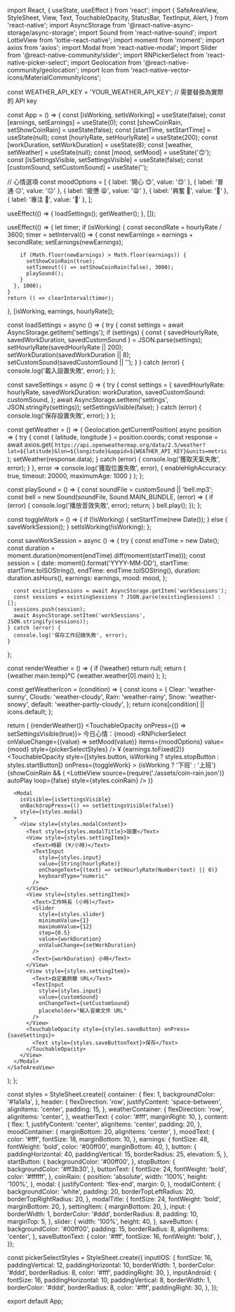 import React, { useState, useEffect } from 'react';
import {
  SafeAreaView,
  StyleSheet,
  View,
  Text,
  TouchableOpacity,
  StatusBar,
  TextInput,
  Alert,
} from 'react-native';
import AsyncStorage from '@react-native-async-storage/async-storage';
import Sound from 'react-native-sound';
import LottieView from 'lottie-react-native';
import moment from 'moment';
import axios from 'axios';
import Modal from 'react-native-modal';
import Slider from '@react-native-community/slider';
import RNPickerSelect from 'react-native-picker-select';
import Geolocation from '@react-native-community/geolocation';
import Icon from 'react-native-vector-icons/MaterialCommunityIcons';

const WEATHER_API_KEY = 'YOUR_WEATHER_API_KEY'; // 需要替換為實際的 API key

const App = () => {
  const [isWorking, setIsWorking] = useState(false);
  const [earnings, setEarnings] = useState(0);
  const [showCoinRain, setShowCoinRain] = useState(false);
  const [startTime, setStartTime] = useState(null);
  const [hourlyRate, setHourlyRate] = useState(200);
  const [workDuration, setWorkDuration] = useState(8);
  const [weather, setWeather] = useState(null);
  const [mood, setMood] = useState('😊');
  const [isSettingsVisible, setSettingsVisible] = useState(false);
  const [customSound, setCustomSound] = useState('');

  // 心情選項
  const moodOptions = [
    { label: '開心 😊', value: '😊' },
    { label: '普通 😐', value: '😐' },
    { label: '疲憊 😫', value: '😫' },
    { label: '興奮 🤩', value: '🤩' },
    { label: '專注 🧐', value: '🧐' },
  ];

  useEffect(() => {
    loadSettings();
    getWeather();
  }, []);

  useEffect(() => {
    let timer;
    if (isWorking) {
      const secondRate = hourlyRate / 3600;
      timer = setInterval(() => {
        const newEarnings = earnings + secondRate;
        setEarnings(newEarnings);
        
        if (Math.floor(newEarnings) > Math.floor(earnings)) {
          setShowCoinRain(true);
          setTimeout(() => setShowCoinRain(false), 3000);
          playSound();
        }
      }, 1000);
    }
    return () => clearInterval(timer);
  }, [isWorking, earnings, hourlyRate]);

  const loadSettings = async () => {
    try {
      const settings = await AsyncStorage.getItem('settings');
      if (settings) {
        const { savedHourlyRate, savedWorkDuration, savedCustomSound } = JSON.parse(settings);
        setHourlyRate(savedHourlyRate || 200);
        setWorkDuration(savedWorkDuration || 8);
        setCustomSound(savedCustomSound || '');
      }
    } catch (error) {
      console.log('載入設置失敗', error);
    }
  };

  const saveSettings = async () => {
    try {
      const settings = {
        savedHourlyRate: hourlyRate,
        savedWorkDuration: workDuration,
        savedCustomSound: customSound,
      };
      await AsyncStorage.setItem('settings', JSON.stringify(settings));
      setSettingsVisible(false);
    } catch (error) {
      console.log('保存設置失敗', error);
    }
  };

  const getWeather = () => {
    Geolocation.getCurrentPosition(
      async position => {
        try {
          const { latitude, longitude } = position.coords;
          const response = await axios.get(
            `https://api.openweathermap.org/data/2.5/weather?lat=${latitude}&lon=${longitude}&appid=${WEATHER_API_KEY}&units=metric`
          );
          setWeather(response.data);
        } catch (error) {
          console.log('獲取天氣失敗', error);
        }
      },
      error => console.log('獲取位置失敗', error),
      { enableHighAccuracy: true, timeout: 20000, maximumAge: 1000 }
    );
  };

  const playSound = () => {
    const soundFile = customSound || 'bell.mp3';
    const bell = new Sound(soundFile, Sound.MAIN_BUNDLE, (error) => {
      if (error) {
        console.log('播放音效失敗', error);
        return;
      }
      bell.play();
    });
  };

  const toggleWork = () => {
    if (!isWorking) {
      setStartTime(new Date());
    } else {
      saveWorkSession();
    }
    setIsWorking(!isWorking);
  };

  const saveWorkSession = async () => {
    try {
      const endTime = new Date();
      const duration = moment.duration(moment(endTime).diff(moment(startTime)));
      const session = {
        date: moment().format('YYYY-MM-DD'),
        startTime: startTime.toISOString(),
        endTime: endTime.toISOString(),
        duration: duration.asHours(),
        earnings: earnings,
        mood: mood,
      };
      
      const existingSessions = await AsyncStorage.getItem('workSessions');
      const sessions = existingSessions ? JSON.parse(existingSessions) : [];
      sessions.push(session);
      await AsyncStorage.setItem('workSessions', JSON.stringify(sessions));
    } catch (error) {
      console.log('保存工作記錄失敗', error);
    }
  };

  const renderWeather = () => {
    if (!weather) return null;
    return (
      <View style={styles.weatherContainer}>
        <Text style={styles.weatherText}>
          {weather.main.temp}°C {weather.weather[0].main}
        </Text>
        <Icon name={getWeatherIcon(weather.weather[0].main)} size={24} color="#fff" />
      </View>
    );
  };

  const getWeatherIcon = (condition) => {
    const icons = {
      Clear: 'weather-sunny',
      Clouds: 'weather-cloudy',
      Rain: 'weather-rainy',
      Snow: 'weather-snowy',
      default: 'weather-partly-cloudy',
    };
    return icons[condition] || icons.default;
  };

  return (
    <SafeAreaView style={styles.container}>
      <StatusBar barStyle="light-content" />
      <View style={styles.header}>
        {renderWeather()}
        <TouchableOpacity onPress={() => setSettingsVisible(true)}>
          <Icon name="cog" size={24} color="#fff" />
        </TouchableOpacity>
      </View>
      <View style={styles.content}>
        <View style={styles.moodContainer}>
          <Text style={styles.moodText}>今日心情：{mood}</Text>
          <RNPickerSelect
            onValueChange={(value) => setMood(value)}
            items={moodOptions}
            value={mood}
            style={pickerSelectStyles}
          />
        </View>
        <Text style={styles.earnings}>
          ¥ {earnings.toFixed(2)}
        </Text>
        <TouchableOpacity
          style={[styles.button, isWorking ? styles.stopButton : styles.startButton]}
          onPress={toggleWork}
        >
          <Text style={styles.buttonText}>
            {isWorking ? '下班' : '上班'}
          </Text>
        </TouchableOpacity>
        {showCoinRain && (
          <LottieView
            source={require('./assets/coin-rain.json')}
            autoPlay
            loop={false}
            style={styles.coinRain}
          />
        )}
      </View>

      <Modal
        isVisible={isSettingsVisible}
        onBackdropPress={() => setSettingsVisible(false)}
        style={styles.modal}
      >
        <View style={styles.modalContent}>
          <Text style={styles.modalTitle}>設置</Text>
          <View style={styles.settingItem}>
            <Text>時薪 (¥/小時)</Text>
            <TextInput
              style={styles.input}
              value={String(hourlyRate)}
              onChangeText={(text) => setHourlyRate(Number(text) || 0)}
              keyboardType="numeric"
            />
          </View>
          <View style={styles.settingItem}>
            <Text>工作時長 (小時)</Text>
            <Slider
              style={styles.slider}
              minimumValue={1}
              maximumValue={12}
              step={0.5}
              value={workDuration}
              onValueChange={setWorkDuration}
            />
            <Text>{workDuration} 小時</Text>
          </View>
          <View style={styles.settingItem}>
            <Text>自定義鈴聲 URL</Text>
            <TextInput
              style={styles.input}
              value={customSound}
              onChangeText={setCustomSound}
              placeholder="輸入音樂文件 URL"
            />
          </View>
          <TouchableOpacity style={styles.saveButton} onPress={saveSettings}>
            <Text style={styles.saveButtonText}>保存</Text>
          </TouchableOpacity>
        </View>
      </Modal>
    </SafeAreaView>
  );
};

const styles = StyleSheet.create({
  container: {
    flex: 1,
    backgroundColor: '#1a1a1a',
  },
  header: {
    flexDirection: 'row',
    justifyContent: 'space-between',
    alignItems: 'center',
    padding: 15,
  },
  weatherContainer: {
    flexDirection: 'row',
    alignItems: 'center',
  },
  weatherText: {
    color: '#fff',
    marginRight: 10,
  },
  content: {
    flex: 1,
    justifyContent: 'center',
    alignItems: 'center',
    padding: 20,
  },
  moodContainer: {
    marginBottom: 20,
    alignItems: 'center',
  },
  moodText: {
    color: '#fff',
    fontSize: 18,
    marginBottom: 10,
  },
  earnings: {
    fontSize: 48,
    fontWeight: 'bold',
    color: '#00ff00',
    marginBottom: 40,
  },
  button: {
    paddingHorizontal: 40,
    paddingVertical: 15,
    borderRadius: 25,
    elevation: 5,
  },
  startButton: {
    backgroundColor: '#00ff00',
  },
  stopButton: {
    backgroundColor: '#ff3b30',
  },
  buttonText: {
    fontSize: 24,
    fontWeight: 'bold',
    color: '#ffffff',
  },
  coinRain: {
    position: 'absolute',
    width: '100%',
    height: '100%',
  },
  modal: {
    justifyContent: 'flex-end',
    margin: 0,
  },
  modalContent: {
    backgroundColor: 'white',
    padding: 20,
    borderTopLeftRadius: 20,
    borderTopRightRadius: 20,
  },
  modalTitle: {
    fontSize: 24,
    fontWeight: 'bold',
    marginBottom: 20,
  },
  settingItem: {
    marginBottom: 20,
  },
  input: {
    borderWidth: 1,
    borderColor: '#ddd',
    borderRadius: 8,
    padding: 10,
    marginTop: 5,
  },
  slider: {
    width: '100%',
    height: 40,
  },
  saveButton: {
    backgroundColor: '#00ff00',
    padding: 15,
    borderRadius: 8,
    alignItems: 'center',
  },
  saveButtonText: {
    color: '#fff',
    fontSize: 16,
    fontWeight: 'bold',
  },
});

const pickerSelectStyles = StyleSheet.create({
  inputIOS: {
    fontSize: 16,
    paddingVertical: 12,
    paddingHorizontal: 10,
    borderWidth: 1,
    borderColor: '#ddd',
    borderRadius: 8,
    color: '#fff',
    paddingRight: 30,
  },
  inputAndroid: {
    fontSize: 16,
    paddingHorizontal: 10,
    paddingVertical: 8,
    borderWidth: 1,
    borderColor: '#ddd',
    borderRadius: 8,
    color: '#fff',
    paddingRight: 30,
  },
});

export default App; 
